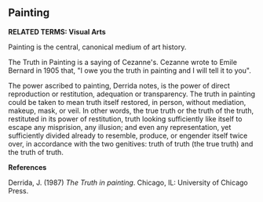 ## Painting

**RELATED TERMS: Visual Arts**

Painting is the central, canonical medium of art history.

The Truth in Painting is a saying of Cezanne's. Cezanne wrote to Emile Bernard in 1905 that, "I owe you the truth in painting and I will tell it to you". 

The power ascribed to painting, Derrida notes, is the power of direct reproduction or restitution, adequation or transparency. The truth in painting could be taken to mean truth itself restored, in person, without mediation, makeup, mask, or veil. In other words, the true truth or the truth of the truth, restituted in its power of restitution, truth looking sufficiently like itself to escape any misprision, any illusion; and even any representation, yet sufficiently divided already to resemble, produce, or engender itself twice over, in accordance with the two genitives: truth of truth (the true truth) and the truth of truth.

**References**

Derrida, J. (1987) _The Truth in painting_. Chicago, IL: University of Chicago Press.
